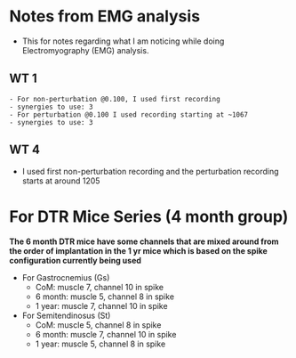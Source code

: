 # Notes from EMG analysis

- This for notes regarding what I am noticing while doing Electromyography (EMG) analysis.

## WT 1

    - For non-perturbation @0.100, I used first recording
    - synergies to use: 3
    - For perturbation @0.100 I used recording starting at ~1067
    - synergies to use: 3

## WT 4

- I used first non-perturbation recording and the perturbation recording starts at around 1205

# For DTR Mice Series (4 month group)

**The 6 month DTR mice have some channels that are mixed around from the order of implantation in the 1 yr mice which is based on the spike configuration currently being used**
- For Gastrocnemius (Gs)
    - CoM: muscle 7, channel 10 in spike
    - 6 month: muscle 5, channel 8 in spike
    - 1 year: muscle 7, channel 10 in spike
- For Semitendinosus (St)
    - CoM: muscle 5, channel 8 in spike
    - 6 month: muscle 7, channel 10 in spike
    - 1 year: muscle 5, channel 8 in spike

